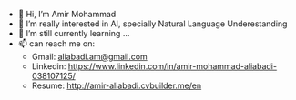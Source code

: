 - 👋 Hi, I’m Amir Mohammad
- 👀 I’m really interested in AI, specially Natural Language Underestanding
- 🌱 I’m still currently learning ...
- 📫 can reach me on:
  -  Gmail: aliabadi.am@gmail.com
  -  Linkedin: https://www.linkedin.com/in/amir-mohammad-aliabadi-038107125/
  -  Resume: http://amir-aliabadi.cvbuilder.me/en

<!---
amir-ma71/amir-ma71 is a ✨ special ✨ repository because its `README.md` (this file) appears on your GitHub profile.
You can click the Preview link to take a look at your changes.
--->
